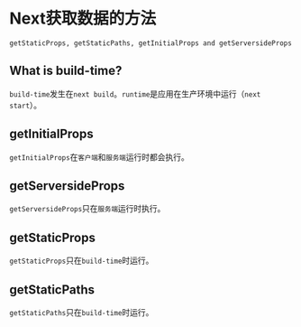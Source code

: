 # Next获取数据的方法
`getStaticProps, getStaticPaths, getInitialProps and getServersideProps`
## What is build-time?
`build-time`发生在`next build`。`runtime`是应用在生产环境中运行（`next start`）。
## getInitialProps
`getInitialProps`在`客户端`和`服务端`运行时都会执行。
## getServersideProps
`getServersideProps`只在`服务端`运行时执行。
## getStaticProps
`getStaticProps`只在`build-time`时运行。
## getStaticPaths
`getStaticPaths`只在`build-time`时运行。